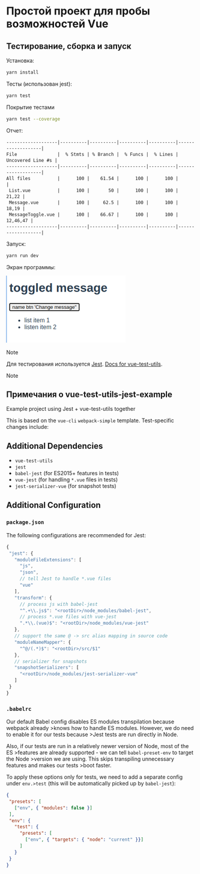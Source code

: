 # Простой проект для пробы возможностей Vue

## Тестирование, сборка и запуск

Установка:

````bash
yarn install
````

Тесты (использован jest):

````bash
yarn test
````

Покрытие тестами

````bash
yarn test --coverage
````

Отчет:

````
-------------------|----------|----------|----------|----------|-------------------|
File               |  % Stmts | % Branch |  % Funcs |  % Lines | Uncovered Line #s |
-------------------|----------|----------|----------|----------|-------------------|
All files          |      100 |    61.54 |      100 |      100 |                   |
 List.vue          |      100 |       50 |      100 |      100 |             21,22 |
 Message.vue       |      100 |     62.5 |      100 |      100 |             18,19 |
 MessageToggle.vue |      100 |    66.67 |      100 |      100 |          12,46,47 |
-------------------|----------|----------|----------|----------|-------------------|
````

Запуск:

````bash
yarn run dev
````

Экран программы:

![screen](doc/screen.png)

>[!NOTE]
Для тестирования используется [Jest](https://jestjs.io/ru/). [Docs for vue-test-utils](https://vue-test-utils.vuejs.org/guides/#testing-single-file-components-with-jest).

>[!NOTE]
>## Примечания о vue-test-utils-jest-example
>
> Example project using Jest + vue-test-utils together
>
>This is based on the `vue-cli` `webpack-simple` template. Test-specific changes include:
>
>## Additional Dependencies
>
>- `vue-test-utils`
>- `jest`
>- `babel-jest` (for ES2015+ features in tests)
>- `vue-jest` (for handling `*.vue` files in tests)
>- `jest-serializer-vue` (for snapshot tests)
>
>## Additional Configuration
>
>### `package.json`
>
>The following configurations are recommended for Jest:
>
>``` js
>{
>  "jest": {
>    "moduleFileExtensions": [
>      "js",
>      "json",
>      // tell Jest to handle *.vue files
>      "vue"
>    ],
>    "transform": {
>      // process js with babel-jest
>      "^.+\\.js$": "<rootDir>/node_modules/babel-jest",
>      // process *.vue files with vue-jest
>      ".*\\.(vue)$": "<rootDir>/node_modules/vue-jest"
>    },
>    // support the same @ -> src alias mapping in source code
>    "moduleNameMapper": {
>      "^@/(.*)$": "<rootDir>/src/$1"
>    },
>    // serializer for snapshots
>    "snapshotSerializers": [
>      "<rootDir>/node_modules/jest-serializer-vue"
>    ]
>  }
>}
>```
>
>### `.babelrc`
>
>Our default Babel config disables ES modules transpilation because webpack already >knows how to handle ES modules. However, we do need to enable it for our tests because >Jest tests are run directly in Node.
>
>Also, if our tests are run in a relatively newer version of Node, most of the ES >features are already supported - we can tell `babel-preset-env` to target the Node >version we are using. This skips transpiling unnecessary features and makes our tests >boot faster.
>
>To apply these options only for tests, we need to add a separate config under `env.>test` (this will be automatically picked up by `babel-jest`):
>
>````json
>{
>  "presets": [
>    ["env", { "modules": false }]
>  ],
>  "env": {
>    "test": {
>      "presets": [
>        ["env", { "targets": { "node": "current" }}]
>      ]
>    }
>  }
>}
>````
